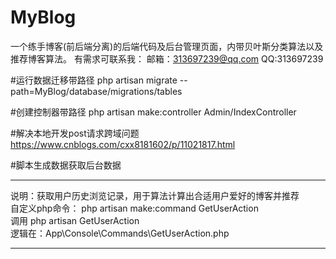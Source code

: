 # MyBlog
一个练手博客(前后端分离)的后端代码及后台管理页面，内带贝叶斯分类算法以及推荐博客算法。
有需求可联系我：
邮箱：313697239@qq.com
QQ:313697239

#运行数据迁移带路径
php artisan migrate --path=MyBlog/database/migrations/tables

#创建控制器带路径
php artisan make:controller Admin/IndexController

#解决本地开发post请求跨域问题
https://www.cnblogs.com/cxx8181602/p/11021817.html

#脚本生成数据获取后台数据
***
说明：获取用户历史浏览记录，用于算法计算出合适用户爱好的博客并推荐 \
自定义php命令：  php artisan make:command GetUserAction\
调用 php artisan GetUserAction \
逻辑在：App\Console\Commands\GetUserAction.php
***


